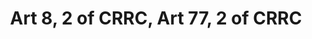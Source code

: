 ---
title: "Art 8, 2 of CRRC, Art 77, 2 of CRRC"
draft: false
exceptions:
- info53o
memberstates:
- PT
score: 3
compensation:
- 
remarks: |
 


link: "http://www.pgdlisboa.pt/leis/lei_mostra_estrutura.php?tabela=leis&artigo_id=484A0075&nid=484&nversao=&tabela=leis&so_miolo="
---